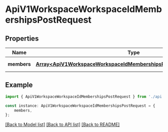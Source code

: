 # ApiV1WorkspaceWorkspaceIdMembershipsPostRequest


## Properties

Name | Type | Description | Notes
------------ | ------------- | ------------- | -------------
**members** | [**Array&lt;ApiV1WorkspaceWorkspaceIdMembershipsPostRequestMembersInner&gt;**](ApiV1WorkspaceWorkspaceIdMembershipsPostRequestMembersInner.md) |  | [default to undefined]

## Example

```typescript
import { ApiV1WorkspaceWorkspaceIdMembershipsPostRequest } from './api';

const instance: ApiV1WorkspaceWorkspaceIdMembershipsPostRequest = {
    members,
};
```

[[Back to Model list]](../README.md#documentation-for-models) [[Back to API list]](../README.md#documentation-for-api-endpoints) [[Back to README]](../README.md)
